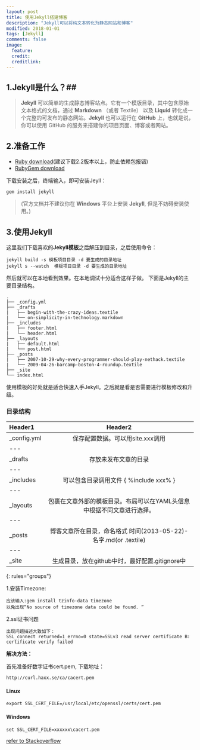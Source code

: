 ```yaml
---
layout: post
title: 使用Jekyll搭建博客
description: "Jekyll可以将纯文本转化为静态网站和博客"
modified: 2018-01-01
tags: [Jekyll]
comments: false
image:
  feature: 
  credit: 
  creditlink: 
---
```


## 1.Jekyll是什么？##


> **Jekyll** 可以简单的生成静态博客站点。它有一个模版目录，其中包含原始文本格式的文档，通过 **Markdown** （或者 Textile） 以及 **Liquid** 转化成一个完整的可发布的静态网站。**Jekyll** 也可以运行在 **GitHub** 上，也就是说，你可以使用 GitHub 的服务来搭建你的项目页面、博客或者网站。

## 2.准备工作 ##
 - [Ruby download](http://www.ruby-lang.org/en/downloads/)(建议下载2.2版本以上，防止依赖包报错)
 - [RubyGem download](https://rubygems.org/pages/download/)
 
下载安装之后，终端输入，即可安装Jeyll：

	gem install jekyll

> (官方文档并不建议你在 **Windows** 平台上安装 **Jekyll**, 但是不妨碍安装使用。)


## 3.使用Jekyll ##
这里我们下载喜欢的**Jekyll模板**之后解压到目录，之后使用命令：

	jekyll build -s 模板项目目录 -d 要生成的目录地址
	jekyll s --watch  模板项目目录 -d 要生成的目录地址

然后就可以在本地看到效果。在本地调试十分适合这样子做。
下面是Jekyll的主要目录结构。

	.
	├── _config.yml
	├── _drafts
	|   ├── begin-with-the-crazy-ideas.textile
	|   └── on-simplicity-in-technology.markdown
	├── _includes
	|   ├── footer.html
	|   └── header.html
	├── _layouts
	|   ├── default.html
	|   └── post.html
	├── _posts
	|   ├── 2007-10-29-why-every-programmer-should-play-nethack.textile
	|   └── 2009-04-26-barcamp-boston-4-roundup.textile
	├── _site
	└── index.html

使用模板的好处就是适合快速入手Jekyll。之后就是看是否需要进行模板修改和升级。


### 目录结构


| Header1 | Header2 | 
|:--------|:-------:|
| _config.yml  | 保存配置数据。可以用site.xxx调用 | 
|---
| _drafts      | 存放未发布文章的目录  |
|---
| _includes    | 可以包含目录调用文件 \{ %include xxx% \}  |
|---
| _layouts     | 包裹在文章外部的模板目录。布局可以在YAML头信息中根据不同文章进行选择。  |
|---
| _posts       | 博客文章所在目录，命名格式 时间(2013-05-22)-名字.md(or .textile)  |
|---
| _site        | 生成目录，放在github中时，最好配置.gitignore中  |
{: rules="groups"}


1.安装Timezone:

	应该输入:gem install tzinfo-data timezone
	以免出现“No source of timezone data could be found. ”

2.ssl证书问题

	出现问题描述大致如下：
	SSL_connect returned=1 errno=0 state=SSLv3 read server certificate B: certificate verify failed

**解决方法：**

首先准备好数字证书cert.pem, 下载地址：

	http://curl.haxx.se/ca/cacert.pem

#### Linux
	export SSL_CERT_FILE=/usr/local/etc/openssl/certs/cert.pem

#### Windows

	set SSL_CERT_FILE=xxxxxx\cacert.pem


[refer to Stackoverflow](http://stackoverflow.com/questions/4528101/ssl-connect-returned-1-errno-0-state-sslv3-read-server-certificate-b-certificat)